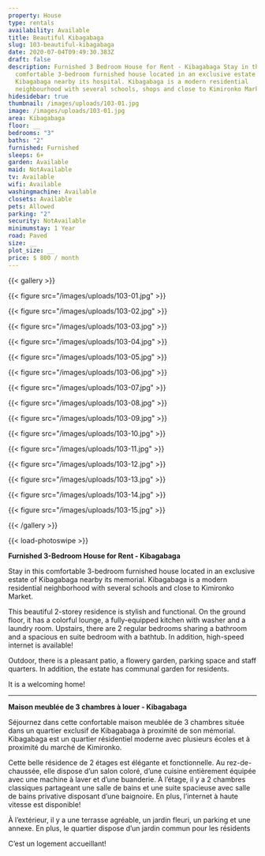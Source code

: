 ```yaml
---
property: House
type: rentals
availability: Available
title: Beautiful Kibagabaga
slug: 103-beautiful-kibagabaga
date: 2020-07-04T09:49:30.383Z
draft: false
description: Furnished 3 Bedroom House for Rent - Kibagabaga Stay in this
  comfortable 3-bedroom furnished house located in an exclusive estate of
  Kibagabaga nearby its hospital. Kibagabaga is a modern residential
  neighbourhood with several schools, shops and close to Kimironko Market.
hidesidebar: true
thumbnail: /images/uploads/103-01.jpg
image: /images/uploads/103-01.jpg
area: Kibagabaga
floor: __
bedrooms: "3"
baths: "2"
furnished: Furnished
sleeps: 6+
garden: Available
maid: NotAvailable
tv: Available
wifi: Available
washingmachine: Available
closets: Available
pets: Allowed
parking: "2"
security: NotAvailable
minimumstay: 1 Year
road: Paved
size: __
plot_size: __
price: $ 800 / month
---
```

{{< gallery >}}

{{< figure src="/images/uploads/103-01.jpg" >}}

{{< figure src="/images/uploads/103-02.jpg" >}}

{{< figure src="/images/uploads/103-03.jpg" >}}

{{< figure src="/images/uploads/103-04.jpg" >}}

{{< figure src="/images/uploads/103-05.jpg" >}}

{{< figure src="/images/uploads/103-06.jpg" >}}

{{< figure src="/images/uploads/103-07.jpg" >}}

{{< figure src="/images/uploads/103-08.jpg" >}}

{{< figure src="/images/uploads/103-09.jpg" >}}

{{< figure src="/images/uploads/103-10.jpg" >}}

{{< figure src="/images/uploads/103-11.jpg" >}}

{{< figure src="/images/uploads/103-12.jpg" >}}

{{< figure src="/images/uploads/103-13.jpg" >}}

{{< figure src="/images/uploads/103-14.jpg" >}}

{{< figure src="/images/uploads/103-15.jpg" >}}

{{< /gallery >}}

{{< load-photoswipe >}}

**Furnished 3-Bedroom House for Rent - Kibagabaga**

Stay in this comfortable 3-bedroom furnished house located in an exclusive estate of Kibagabaga nearby its memorial. Kibagabaga is a modern residential neighborhood with several schools and close to Kimironko Market.

This beautiful 2-storey residence is stylish and functional. On the ground floor, it has a colorful lounge, a fully-equipped kitchen with washer and a laundry room. Upstairs, there are 2 regular bedrooms sharing a bathroom and a spacious en suite bedroom with a bathtub. In addition, high-speed internet is available! 

Outdoor, there is a pleasant patio, a flowery garden, parking space and staff quarters. In addition, the estate has communal garden for residents.

It is a welcoming home!

- - -

**Maison meublée de 3 chambres à louer - Kibagabaga**

Séjournez dans cette confortable maison meublée de 3 chambres située dans un quartier exclusif de Kibagabaga à proximité de son mémorial. Kibagabaga est un quartier résidentiel moderne avec plusieurs écoles et à proximité du marché de Kimironko. 

Cette belle résidence de 2 étages est élégante et fonctionnelle. Au rez-de-chaussée, elle dispose d’un salon coloré, d’une cuisine entièrement équipée avec une machine à laver et d’une buanderie. À l’étage, il y a 2 chambres classiques partageant une salle de bains et une suite spacieuse avec salle de bains privative disposant d’une baignoire. En plus, l’internet à haute vitesse est disponible!

À l’extérieur, il y a une terrasse agréable, un jardin fleuri, un parking et une annexe. En plus, le quartier dispose d’un jardin commun pour les résidents

C’est un logement accueillant!